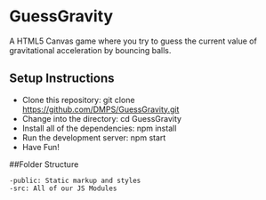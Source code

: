 # GuessGravity

A HTML5 Canvas game where you try to guess the current value of gravitational acceleration by bouncing balls.

## Setup Instructions

- Clone this repository: git clone https://github.com/DMPS/GuessGravity.git
- Change into the directory: cd GuessGravity
- Install all of the dependencies: npm install
- Run the development server: npm start
- Have Fun!

##Folder Structure

```
-public: Static markup and styles
-src: All of our JS Modules
````